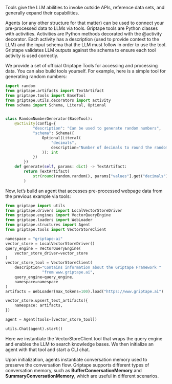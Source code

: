 Tools give the LLM abilities to invoke outside APIs, reference data sets, and generally expand their capabilities.

Agents (or any other structure for that matter) can be used to connect your pre-processed data to LLMs via tools. Griptape tools are Python classes with activities. Activities are Python methods decorated with the @activity decorator. Each activity has a description (used to provide context to the LLM) and the input schema that the LLM must follow in order to use the tool. Griptape validates LLM outputs against the schema to ensure each tool activity is used correctly.

We provide a set of official Griptape Tools for accessing and processing data. You can also build tools yourself. For example, here is a simple tool for generating random numbers:

```python
import random
from griptape.artifacts import TextArtifact
from griptape.tools import BaseTool
from griptape.utils.decorators import activity
from schema import Schema, Literal, Optional


class RandomNumberGenerator(BaseTool):
    @activity(config={
            "description": "Can be used to generate random numbers",
            "schema": Schema({
                Optional(Literal(
                    "decimals",
                    description="Number of decimals to round the random number to"
                )): int
            })
        })
    def generate(self, params: dict) -> TextArtifact:
        return TextArtifact(
            str(round(random.random(), params["values"].get("decimals")))
        )
```

Now, let’s build an agent that accesses pre-processed webpage data from the previous example via tools:
```python
from griptape import utils
from griptape.drivers import LocalVectorStoreDriver
from griptape.engines import VectorQueryEngine
from griptape.loaders import WebLoader
from griptape.structures import Agent
from griptape.tools import VectorStoreClient

namespace = "griptape-ai"
vector_store = LocalVectorStoreDriver()
query_engine = VectorQueryEngine(
    vector_store_driver=vector_store
)
vector_store_tool = VectorStoreClient(
    description="Contains information about the Griptape Framework "
                "from www.griptape.ai",
    query_engine=query_engine,
    namespace=namespace
)
artifacts = WebLoader(max_tokens=100).load("https://www.griptape.ai")

vector_store.upsert_text_artifacts({
    namespace: artifacts,
})

agent = Agent(tools=[vector_store_tool])

utils.Chat(agent).start()
```
Here we instantiate the VectorStoreClient tool that wraps the query engine and enables the LLM to search knowledge bases. We then initialize an agent with that tool and start a CLI chat.

Upon initialization, agents instantiate conversation memory[](../griptape-framework/structures/conversation-memory.md) used to preserve the conversation flow. Griptape supports different types of conversation memory, such as **BufferConversationMemory** and **SummaryConversationMemory**, which are useful in different scenarios.


